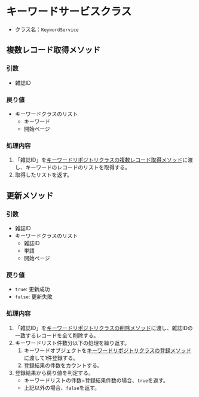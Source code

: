 # キーワードサービスクラス
- クラス名：`KeywordService`

## 複数レコード取得メソッド
### 引数
- 雑誌ID

### 戻り値
- キーワードクラスのリスト
    - キーワード
    - 開始ページ

### 処理内容
1. 「雑誌ID」を[キーワードリポジトリクラスの複数レコード取得メソッド]()に渡し、キーワードのレコードのリストを取得する。
1. 取得したリストを返す。

## 更新メソッド
### 引数
- 雑誌ID
- キーワードクラスのリスト
    - 雑誌ID
    - 単語
    - 開始ページ

### 戻り値
- `true`: 更新成功
- `false`: 更新失敗

### 処理内容
1. 「雑誌ID」を[キーワードリポジトリクラスの削除メソッド]()に渡し、雑誌IDの一致するレコードを全て削除する。
1. キーワードリスト件数分以下の処理を繰り返す。
    1. キーワードオブジェクトを[キーワードリポジトリクラスの登録メソッド]()に渡して1件登録する。
    1. 登録結果の件数をカウントする。
1. 登録結果から戻り値を判定する。
    - キーワードリストの件数=登録結果件数の場合、`true`を返す。
    - 上記以外の場合、`false`を返す。
